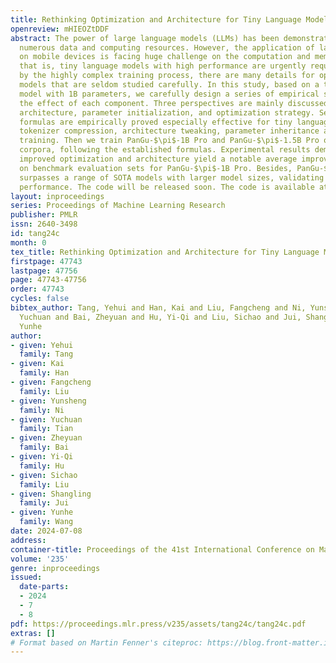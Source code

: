 ```yaml
---
title: Rethinking Optimization and Architecture for Tiny Language Models
openreview: mHIEOZtDDF
abstract: The power of large language models (LLMs) has been demonstrated through
  numerous data and computing resources. However, the application of language models
  on mobile devices is facing huge challenge on the computation and memory costs,
  that is, tiny language models with high performance are urgently required. Limited
  by the highly complex training process, there are many details for optimizing language
  models that are seldom studied carefully. In this study, based on a tiny language
  model with 1B parameters, we carefully design a series of empirical study to analyze
  the effect of each component. Three perspectives are mainly discussed, i.e., neural
  architecture, parameter initialization, and optimization strategy. Several design
  formulas are empirically proved especially effective for tiny language models, including
  tokenizer compression, architecture tweaking, parameter inheritance and multiple-round
  training. Then we train PanGu-$\pi$-1B Pro and PanGu-$\pi$-1.5B Pro on 1.6T multilingual
  corpora, following the established formulas. Experimental results demonstrate the
  improved optimization and architecture yield a notable average improvement of 8.87
  on benchmark evaluation sets for PanGu-$\pi$-1B Pro. Besides, PanGu-$\pi$-1.5B Pro
  surpasses a range of SOTA models with larger model sizes, validating its superior
  performance. The code will be released soon. The code is available at https://github.com/YuchuanTian/RethinkTinyLM.
layout: inproceedings
series: Proceedings of Machine Learning Research
publisher: PMLR
issn: 2640-3498
id: tang24c
month: 0
tex_title: Rethinking Optimization and Architecture for Tiny Language Models
firstpage: 47743
lastpage: 47756
page: 47743-47756
order: 47743
cycles: false
bibtex_author: Tang, Yehui and Han, Kai and Liu, Fangcheng and Ni, Yunsheng and Tian,
  Yuchuan and Bai, Zheyuan and Hu, Yi-Qi and Liu, Sichao and Jui, Shangling and Wang,
  Yunhe
author:
- given: Yehui
  family: Tang
- given: Kai
  family: Han
- given: Fangcheng
  family: Liu
- given: Yunsheng
  family: Ni
- given: Yuchuan
  family: Tian
- given: Zheyuan
  family: Bai
- given: Yi-Qi
  family: Hu
- given: Sichao
  family: Liu
- given: Shangling
  family: Jui
- given: Yunhe
  family: Wang
date: 2024-07-08
address:
container-title: Proceedings of the 41st International Conference on Machine Learning
volume: '235'
genre: inproceedings
issued:
  date-parts:
  - 2024
  - 7
  - 8
pdf: https://proceedings.mlr.press/v235/assets/tang24c/tang24c.pdf
extras: []
# Format based on Martin Fenner's citeproc: https://blog.front-matter.io/posts/citeproc-yaml-for-bibliographies/
---
```


